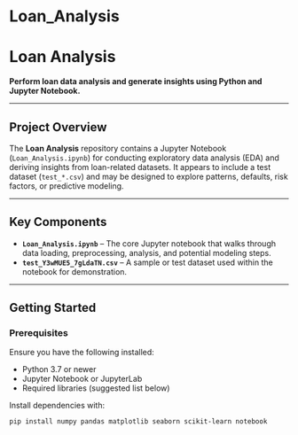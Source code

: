 # Loan_Analysis

# Loan Analysis

**Perform loan data analysis and generate insights using Python and Jupyter Notebook.**

---

##  Project Overview

The **Loan Analysis** repository contains a Jupyter Notebook (`Loan_Analysis.ipynb`) for conducting exploratory data analysis (EDA) and deriving insights from loan-related datasets. It appears to include a test dataset (`test_*.csv`) and may be designed to explore patterns, defaults, risk factors, or predictive modeling.

---

##  Key Components

- **`Loan_Analysis.ipynb`** – The core Jupyter notebook that walks through data loading, preprocessing, analysis, and potential modeling steps.
- **`test_Y3wMUE5_7gLdaTN.csv`** – A sample or test dataset used within the notebook for demonstration.

---

##  Getting Started

### Prerequisites

Ensure you have the following installed:

- Python 3.7 or newer
- Jupyter Notebook or JupyterLab
- Required libraries (suggested list below)

Install dependencies with:
```bash
pip install numpy pandas matplotlib seaborn scikit-learn notebook
